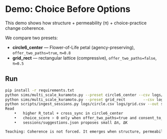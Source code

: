 # Demo: Choice Before Options

This demo shows how structure + permeability (π) + choice-practice change coherence.

We compare two presets:

- **circle6_center** — Flower-of-Life petal (agency-preserving), `offer_two_paths=true`, `π=0.8`
- **grid_rect** — rectangular lattice (compressive), `offer_two_paths=false`, `π=0.5`

## Run

```bash
pip install -r requirements.txt
python sims/multi_scale_kuramoto.py --preset circle6_center --csv logs/circle.csv
python sims/multi_scale_kuramoto.py --preset grid_rect        --csv logs/grid.csv
python scripts/ingest_sessions.py logs/circle.csv logs/grid.csv --out sessions/suggestions.json
Read
	•	higher R_total + cross_sync in circle6_center
	•	choice_score > 0 only when offer_two_paths=true and consent_to_log=true
	•	sessions/suggestions.json proposes small Δπ, ΔK

Teaching: Coherence is not forced. It emerges when structure, permeability, and choice align.
